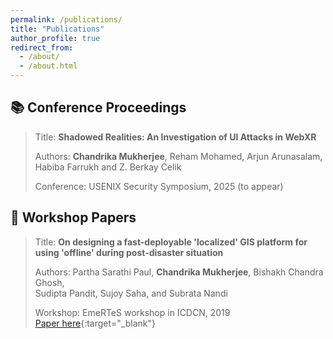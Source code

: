```yaml
---
permalink: /publications/
title: "Publications"
author_profile: true
redirect_from:
  - /about/
  - /about.html
---
```


## 📚 Conference Proceedings

> Title: **Shadowed Realities: An Investigation of UI Attacks in WebXR**
>
> Authors: **Chandrika Mukherjee**, Reham Mohamed, Arjun Arunasalam,  
> Habiba Farrukh and Z. Berkay Celik
>
> Conference: USENIX Security Symposium, 2025 (to appear)

## 📜 Workshop Papers

> Title: **On designing a fast-deployable 'localized' GIS platform for using 'offline' during post-disaster situation**
>
> Authors: Partha Sarathi Paul, **Chandrika Mukherjee**, Bishakh Chandra Ghosh,  
> Sudipta Pandit, Sujoy Saha, and Subrata Nandi
>
> Workshop: EmeRTeS workshop in ICDCN, 2019  
> [Paper here](https://dl.acm.org/doi/pdf/10.1145/3288599.3295592){:target="\_blank"}
